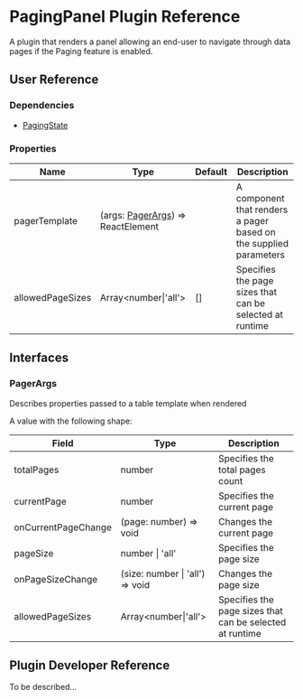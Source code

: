 # PagingPanel Plugin Reference

A plugin that renders a panel allowing an end-user to navigate through data pages if the Paging feature is enabled.

## User Reference

### Dependencies

- [PagingState](paging-state.md)

### Properties

Name | Type | Default | Description
-----|------|---------|------------
pagerTemplate | (args: [PagerArgs](#pager-args)) => ReactElement | | A component that renders a pager based on the supplied parameters
allowedPageSizes | Array&lt;number&#124;'all'&gt; | [] | Specifies the page sizes that can be selected at runtime

## Interfaces

### <a name="pager-args"></a>PagerArgs

Describes properties passed to a table template when rendered

A value with the following shape:

Field | Type | Description
------|------|------------
totalPages | number | Specifies the total pages count
currentPage | number | Specifies the current page
onCurrentPageChange | (page: number) => void | Changes the current page
pageSize | number &#124; 'all' | Specifies the page size
onPageSizeChange | (size: number &#124; 'all') => void | Changes the page size
allowedPageSizes | Array&lt;number&#124;'all'&gt; | Specifies the page sizes that can be selected at runtime

## Plugin Developer Reference

To be described...
